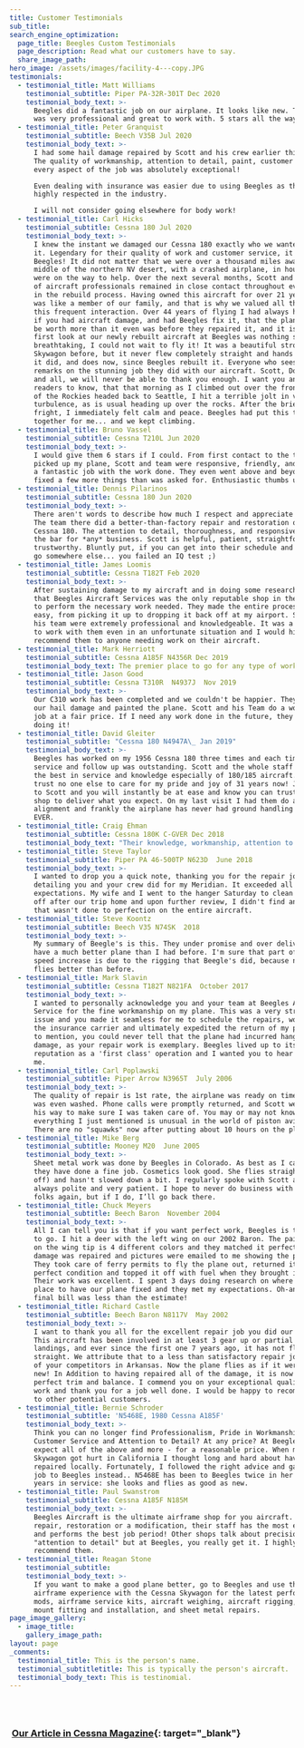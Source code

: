 ```yaml
---
title: Customer Testimonials
sub_title:
search_engine_optimization:
  page_title: Beegles Custom Testimonials
  page_description: Read what our customers have to say.
  share_image_path:
hero_image: /assets/images/facility-4---copy.JPG
testimonials:
  - testimonial_title: Matt Williams
    testimonial_subtitle: Piper PA-32R-301T Dec 2020
    testimonial_body_text: >-
      Beegles did a fantastic job on our airplane. It looks like new. The staff
      was very professional and great to work with. 5 stars all the way.
  - testimonial_title: Peter Granquist
    testimonial_subtitle: Beech V35B Jul 2020
    testimonial_body_text: >-
      I had some hail damage repaired by Scott and his crew earlier this year.
      The quality of workmanship, attention to detail, paint, customer service,
      every aspect of the job was absolutely exceptional! 

      Even dealing with insurance was easier due to using Beegles as they are so
      highly respected in the industry. 

      I will not consider going elsewhere for body work!
  - testimonial_title: Carl Hicks
    testimonial_subtitle: Cessna 180 Jul 2020
    testimonial_body_text: >-
      I knew the instant we damaged our Cessna 180 exactly who we wanted to fix
      it. Legendary for their quality of work and customer service, it had to be
      Beegles! It did not matter that we were over a thousand miles away in the
      middle of the northern NV desert, with a crashed airplane, in hours they
      were on the way to help. Over the next several months, Scott and his team
      of aircraft professionals remained in close contact throughout every step
      in the rebuild process. Having owned this aircraft for over 21 years, it
      was like a member of our family, and that is why we valued all the more
      this frequent interaction. Over 44 years of flying I had always heard that
      if you had aircraft damage, and had Beegles fix it, that the plane would
      be worth more than it even was before they repaired it, and it is true. My
      first look at our newly rebuilt aircraft at Beegles was nothing short of
      breathtaking, I could not wait to fly it! It was a beautiful strong
      Skywagon before, but it never flew completely straight and hands off like
      it did, and does now, since Beegles rebuilt it. Everyone who sees it
      remarks on the stunning job they did with our aircraft. Scott, Doug, Linda
      and all, we will never be able to thank you enough. I want you and the
      readers to know, that that morning as I climbed out over the front range
      of the Rockies headed back to Seattle, I hit a terrible jolt in very rough
      turbulence, as is usual heading up over the rocks. After the briefest of
      fright, I immediately felt calm and peace. Beegles had put this thing
      together for me... and we kept climbing.
  - testimonial_title: Bruno Vassel
    testimonial_subtitle: Cessna T210L Jun 2020
    testimonial_body_text: >-
      I would give them 6 stars if I could. From first contact to the time I
      picked up my plane, Scott and team were responsive, friendly, and they did
      a fantastic job with the work done. They even went above and beyond and
      fixed a few more things than was asked for. Enthusiastic thumbs up!
  - testimonial_title: Dennis Pilarinos
    testimonial_subtitle: Cessna 180 Jun 2020
    testimonial_body_text: >-
      There aren't words to describe how much I respect and appreciate Beegles.
      The team there did a better-than-factory repair and restoration of my
      Cessna 180. The attention to detail, thoroughness, and responsiveness sets
      the bar for *any* business. Scott is helpful, patient, straightforward and
      trustworthy. Bluntly put, if you can get into their schedule and decide to
      go somewhere else... you failed an IQ test ;)
  - testimonial_title: James Loomis
    testimonial_subtitle: Cessna T182T Feb 2020
    testimonial_body_text: >-
      After sustaining damage to my aircraft and in doing some research, I found
      that Beegles Aircraft Services was the only reputable shop in the country
      to perform the necessary work needed. They made the entire process very
      easy, from picking it up to dropping it back off at my airport. Scott and
      his team were extremely professional and knowledgeable. It was a pleasure
      to work with them even in an unfortunate situation and I would highly
      recommend them to anyone needing work on their aircraft.
  - testimonial_title: Mark Herriott
    testimonial_subtitle: Cessna A185F N4356R Dec 2019
    testimonial_body_text: The premier place to go for any type of work on a Skywagon!
  - testimonial_title: Jason Good
    testimonial_subtitle: Cessna T310R  N4937J  Nov 2019
    testimonial_body_text: >-
      Our C310 work has been completed and we couldn't be happier. They repaired
      our hail damage and painted the plane. Scott and his Team do a wonderful
      job at a fair price. If I need any work done in the future, they will be
      doing it!
  - testimonial_title: David Gleiter
    testimonial_subtitle: "Cessna 180 N4947A\_ Jan 2019"
    testimonial_body_text: >-
      Beegles has worked on my 1956 Cessna 180 three times and each time their
      service and follow up was outstanding. Scott and the whole staff represent
      the best in service and knowledge especially of 180/185 aircraft. I would
      trust no one else to care for my pride and joy of 31 years now! Just talk
      to Scott and you will instantly be at ease and know you can trust this
      shop to deliver what you expect. On my last visit I had them do a gear
      alignment and frankly the airplane has never had ground handling this good
      EVER.
  - testimonial_title: Craig Ehman
    testimonial_subtitle: Cessna 180K C-GVER Dec 2018
    testimonial_body_text: "Their knowledge, workmanship, attention to detail, and quality control are exceptional and second to none! Extremely high standards combined with decades of collective knowledge ensure that they do it right every time. This has made it a very pleasant and enjoyable experience for me over the multiple times that they have worked on my airplane.\_\n\nTheir customer service is over the top!"
  - testimonial_title: Steve Taylor
    testimonial_subtitle: Piper PA 46-500TP N623D  June 2018
    testimonial_body_text: >-
      I wanted to drop you a quick note, thanking you for the repair job and
      detailing you and your crew did for my Meridian. It exceeded all my
      expectations. My wife and I went to the hanger Saturday to clean the bugs
      off after our trip home and upon further review, I didn't find anything
      that wasn't done to perfection on the entire aircraft.
  - testimonial_title: Steve Koontz
    testimonial_subtitle: Beech V35 N74SK  2018
    testimonial_body_text: >-
      My summary of Beegle's is this. They under promise and over deliver. I now
      have a much better plane than I had before. I'm sure that part of the
      speed increase is due to the rigging that Beegle's did, because now it
      flies better than before.
  - testimonial_title: Mark Slavin
    testimonial_subtitle: Cessna T182T N821FA  October 2017
    testimonial_body_text: >-
      I wanted to personally acknowledge you and your team at Beegles Aircraft
      Service for the fine workmanship on my plane. This was a very stressful
      issue and you made it seamless for me to schedule the repairs, work with
      the insurance carrier and ultimately expedited the return of my plane. Not
      to mention, you could never tell that the plane had incurred hangar
      damage, as your repair work is exemplary. Beegles lived up to its
      reputation as a 'first class' operation and I wanted you to hear it from
      me.
  - testimonial_title: Carl Poplawski
    testimonial_subtitle: Piper Arrow N3965T  July 2006
    testimonial_body_text: >-
      The quality of repair is 1st rate, the airplane was ready on time and it
      was even washed. Phone calls were promptly returned, and Scott went out of
      his way to make sure I was taken care of. You may or may not know that
      everything I just mentioned is unusual in the world of piston aviation!
      There are no "squawks" now after putting about 10 hours on the plane.
  - testimonial_title: Mike Berg
    testimonial_subtitle: Mooney M20  June 2005
    testimonial_body_text: >-
      Sheet metal work was done by Beegles in Colorado. As best as I can tell,
      they have done a fine job. Cosmetics look good. She flies straight (hands
      off) and hasn't slowed down a bit. I regularly spoke with Scott and he was
      always polite and very patient. I hope to never do business with these
      folks again, but if I do, I’ll go back there.
  - testimonial_title: Chuck Meyers
    testimonial_subtitle: Beech Baron  November 2004
    testimonial_body_text: >-
      All I can tell you is that if you want perfect work, Beegles is the place
      to go. I hit a deer with the left wing on our 2002 Baron. The paint scheme
      on the wing tip is 4 different colors and they matched it perfectly. The
      damage was repaired and pictures were emailed to me showing the progress.
      They took care of ferry permits to fly the plane out, returned it in
      perfect condition and topped it off with fuel when they brought it back.
      Their work was excellent. I spent 3 days doing research on where the best
      place to have our plane fixed and they met my expectations. Oh-and the
      final bill was less than the estimate!
  - testimonial_title: Richard Castle
    testimonial_subtitle: Beech Baron N8117V  May 2002
    testimonial_body_text: >-
      I want to thank you all for the excellent repair job you did our Baron,
      This aircraft has been involved in at least 3 gear up or partial gear up
      landings, and ever since the first one 7 years ago, it has not flown
      straight. We attribute that to a less than satisfactory repair job by one
      of your competitors in Arkansas. Now the plane flies as if it were brand
      new! In Addition to having repaired all of the damage, it is now in
      perfect trim and balance. I commend you on your exceptional quality of
      work and thank you for a job well done. I would be happy to recommend you
      to other potential customers.
  - testimonial_title: Bernie Schroder
    testimonial_subtitle: 'N5468E, 1980 Cessna A185F'
    testimonial_body_text: >-
      Think you can no longer find Professionalism, Pride in Workmanship, Great
      Customer Service and Attention to Detail? At any price? At Beegles you can
      expect all of the above and more - for a reasonable price. When my
      Skywagon got hurt in California I thought long and hard about having it
      repaired locally. Fortunately, I followed the right advice and gave the
      job to Beegles instead.. N5468E has been to Beegles twice in her 26-some
      years in service: she looks and flies as good as new.
  - testimonial_title: Paul Swanstrom
    testimonial_subtitle: Cessna A185F N185M
    testimonial_body_text: >-
      Beegles Aircraft is the ultimate airframe shop for you aircraft. Be it
      repair, restoration or a modification, their staff has the most experience
      and performs the best job period! Other shops talk about precision and/or
      "attention to detail" but at Beegles, you really get it. I highly
      recommend them.
  - testimonial_title: Reagan Stone
    testimonial_subtitle:
    testimonial_body_text: >-
      If you want to make a good plane better, go to Beegles and use their
      airframe experience with the Cessna Skywagon for the latest performance
      mods, airframe service kits, aircraft weighing, aircraft rigging, engine
      mount fitting and installation, and sheet metal repairs.
page_image_gallery:
  - image_title:
    gallery_image_path:
layout: page
_comments:
  testimonial_title: This is the person's name.
  testimonial_subtitletitle: This is typically the person's aircraft.
  testimonial_body_text: This is testinomial.
---
```


### &nbsp;

### &nbsp;[Our Article in Cessna Magazine](http://viewer.zmags.com/publication/9128d279#/9128d279/36){: target="_blank"}
